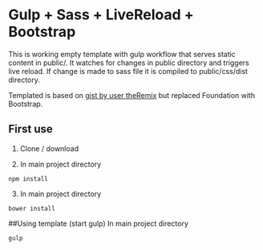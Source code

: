 # Gulp + Sass + LiveReload + Bootstrap

This is working empty template with gulp workflow that
serves static content in public/. It watches for changes in public directory
and  triggers live reload. If change is made to sass file it is compiled
to public/css/dist directory.

Templated is based on [gist by user theRemix](https://gist.github.com/theRemix/b9f10de0bead6a7eaf5a) but replaced Foundation with Bootstrap.

## First use

1. Clone / download

2. In main project directory
````
npm install
````

3. In main project directory
````
bower install
````

##Using template (start gulp)
In main project directory
````
gulp
````
